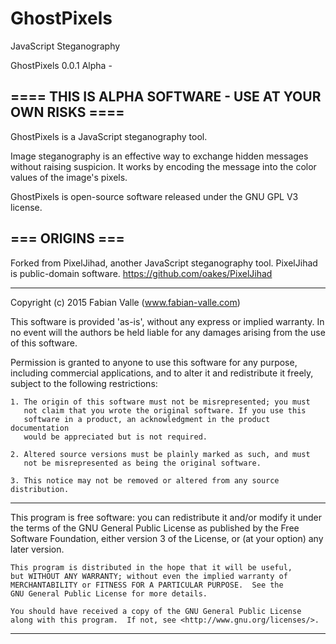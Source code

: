 # GhostPixels
JavaScript Steganography

GhostPixels 0.0.1 Alpha - 

==== THIS IS ALPHA SOFTWARE - USE AT YOUR OWN RISKS ====
------------------------------------------------------------------------------
GhostPixels is a JavaScript steganography tool. 

Image steganography is an effective way to exchange hidden messages without raising suspicion. It works by encoding the message into the color values of the image's pixels.

GhostPixels is open-source software released under the GNU GPL V3 license. 

=== ORIGINS ===
------------------------------------------------------------------------------
Forked from PixelJihad, another JavaScript steganography tool.
PixelJihad is public-domain software.
https://github.com/oakes/PixelJihad

------------------------------------------------------------------------------

Copyright (c) 2015 Fabian Valle (www.fabian-valle.com)

This software is provided 'as-is', without any express or implied warranty.
In no event will the authors be held liable for any damages arising from 
the use of this software.

Permission is granted to anyone to use this software for any purpose, 
including commercial applications, and to alter it and redistribute it 
freely, subject to the following restrictions:

    1. The origin of this software must not be misrepresented; you must 
       not claim that you wrote the original software. If you use this 
       software in a product, an acknowledgment in the product documentation
       would be appreciated but is not required.

    2. Altered source versions must be plainly marked as such, and must 
       not be misrepresented as being the original software.

    3. This notice may not be removed or altered from any source distribution.

------------------------------------------------------------------------------

This program is free software: you can redistribute it and/or modify
    it under the terms of the GNU General Public License as published by
    the Free Software Foundation, either version 3 of the License, or
    (at your option) any later version.

    This program is distributed in the hope that it will be useful,
    but WITHOUT ANY WARRANTY; without even the implied warranty of
    MERCHANTABILITY or FITNESS FOR A PARTICULAR PURPOSE.  See the
    GNU General Public License for more details.

    You should have received a copy of the GNU General Public License
    along with this program.  If not, see <http://www.gnu.org/licenses/>.

-------------------------------------------------------------------------------